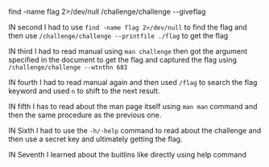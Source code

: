 find -name flag 2>/dev/null
/challenge/challenge --giveflag

IN second I had to use `find -name flag 2>/dev/null` to find the flag and then use `/challenge/challenge --printfile ./flag` to get the flag

IN third I had to read manual using `man challenge` then got the argument specified in the document to get the flag and captured the flag using `/challenge/challenge --wtnthn 683`

IN fourth I had to read manual again and then used `/flag` to search the flag keyword and used `n` to shift to the next result.

IN fifth I has to read about the man page itself using `man man` command and then the same procedure as the previous one.

IN Sixth I had to use the `-h/-help` command to read about the challenge and then use a secret key and ultimately getting the flag.

IN Seventh I learned about the buitlins like directly using help command
